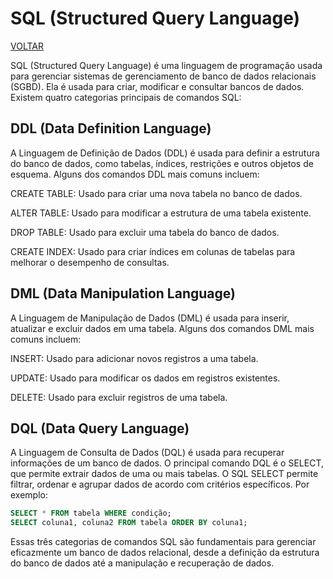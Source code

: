 # SQL (Structured Query Language)

[VOLTAR](/readme.md)

SQL (Structured Query Language) é uma linguagem de programação usada para gerenciar sistemas de gerenciamento de banco de dados relacionais (SGBD). Ela é usada para criar, modificar e consultar bancos de dados. Existem quatro categorias principais de comandos SQL:

## DDL (Data Definition Language)

A Linguagem de Definição de Dados (DDL) é usada para definir a estrutura do banco de dados, como tabelas, índices, restrições e outros objetos de esquema. Alguns dos comandos DDL mais comuns incluem:

CREATE TABLE: Usado para criar uma nova tabela no banco de dados.

ALTER TABLE: Usado para modificar a estrutura de uma tabela existente.

DROP TABLE: Usado para excluir uma tabela do banco de dados.

CREATE INDEX: Usado para criar índices em colunas de tabelas para melhorar o desempenho de consultas.

## DML (Data Manipulation Language)

A Linguagem de Manipulação de Dados (DML) é usada para inserir, atualizar e excluir dados em uma tabela. Alguns dos comandos DML mais comuns incluem:

INSERT: Usado para adicionar novos registros a uma tabela.

UPDATE: Usado para modificar os dados em registros existentes.

DELETE: Usado para excluir registros de uma tabela.

## DQL (Data Query Language)

A Linguagem de Consulta de Dados (DQL) é usada para recuperar informações de um banco de dados. O principal comando DQL é o SELECT, que permite extrair dados de uma ou mais tabelas. O SQL SELECT permite filtrar, ordenar e agrupar dados de acordo com critérios específicos. Por exemplo:

```sql
SELECT * FROM tabela WHERE condição;
SELECT coluna1, coluna2 FROM tabela ORDER BY coluna1;
```

Essas três categorias de comandos SQL são fundamentais para gerenciar eficazmente um banco de dados relacional, desde a definição da estrutura do banco de dados até a manipulação e recuperação de dados.
